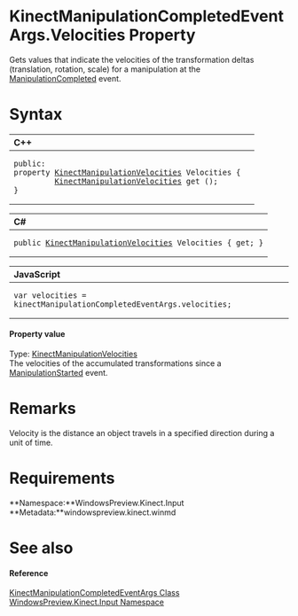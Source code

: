 KinectManipulationCompletedEventArgs.Velocities Property  
========================================================  

Gets values that indicate the velocities of the transformation deltas (translation, rotation, scale) for a manipulation at the [ManipulationCompleted](../../KinectGestureRecognizer/Events/ManipulationCompleted_Event.md) event. <span id="syntaxSection"></span>

Syntax  
======  

<table>
<colgroup>
<col width="100%" />
</colgroup>
<thead>
<tr class="header">
<th align="left">C++</th>
</tr>
</thead>
<tbody>
<tr class="odd">
<td align="left"><pre><code>public:  
property <a href="../../KinectManipulationVelocities.md">KinectManipulationVelocities</a> Velocities {  
         <a href="../../KinectManipulationVelocities.md">KinectManipulationVelocities</a> get ();  
}</code></pre></td>
</tr>
</tbody>
</table>

<table>
<colgroup>
<col width="100%" />
</colgroup>
<thead>
<tr class="header">
<th align="left">C#</th>
</tr>
</thead>
<tbody>
<tr class="odd">
<td align="left"><pre><code>public <a href="../../KinectManipulationVelocities.md">KinectManipulationVelocities</a> Velocities { get; }</code></pre></td>
</tr>
</tbody>
</table>

<table>
<colgroup>
<col width="100%" />
</colgroup>
<thead>
<tr class="header">
<th align="left">JavaScript</th>
</tr>
</thead>
<tbody>
<tr class="odd">
<td align="left"><pre><code>var velocities = kinectManipulationCompletedEventArgs.velocities;</code></pre></td>
</tr>
</tbody>
</table>

<span id="ID4EV"></span>
#### Property value  

Type: [KinectManipulationVelocities](../../KinectManipulationVelocities.md)  
 The velocities of the accumulated transformations since a [ManipulationStarted](../../KinectGestureRecognizer/Events/ManipulationStarted_Event.md) event.  

<span id="remarks"></span>

Remarks  
=======  

Velocity is the distance an object travels in a specified direction during a unit of time.  

<span id="requirements"></span>

Requirements  
============  

**Namespace:**WindowsPreview.Kinect.Input  
**Metadata:**windowspreview.kinect.winmd  

<span id="ID4EJB"></span>

See also  
========  

<span id="ID4ELB"></span>
#### Reference  

[KinectManipulationCompletedEventArgs Class](../../KinectManipulationComplete.md)  
 [WindowsPreview.Kinect.Input Namespace](../../../Kinect.Input.md)  



<!--Please do not edit the data in the comment block below.-->
<!--
TOCTitle : Velocities Property
RLTitle : KinectManipulationCompletedEventArgs.Velocities Property
KeywordK : Velocities property
KeywordK : KinectManipulationCompletedEventArgs.Velocities property
KeywordF : WindowsPreview.Kinect.Input.KinectManipulationCompletedEventArgs.Velocities
KeywordF : KinectManipulationCompletedEventArgs.Velocities
KeywordF : Velocities
KeywordF : WindowsPreview.Kinect.Input.KinectManipulationCompletedEventArgs.Velocities
KeywordA : P:WindowsPreview.Kinect.Input.KinectManipulationCompletedEventArgs.Velocities
AssetID : P:WindowsPreview.Kinect.Input.KinectManipulationCompletedEventArgs.Velocities
Locale : en-us
CommunityContent : 1
APIType : Managed
APILocation : windowspreview.kinect.winmd
APIName : WindowsPreview.Kinect.Input.KinectManipulationCompletedEventArgs.Velocities
TargetOS : Windows
TopicType : kbSyntax
DevLang : VB
DevLang : CSharp
DevLang : JavaScript
DevLang : C++
DocSet : K4Wv2
ProjType : K4Wv2Proj
Technology : Kinect for Windows
Product : Kinect for Windows SDK v2
productversion : 20
-->
